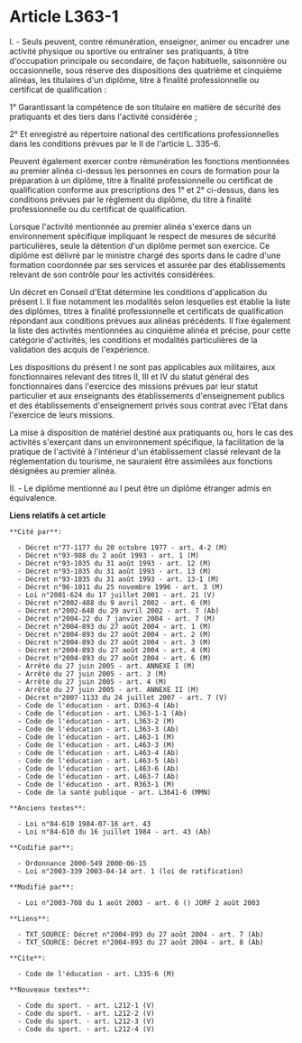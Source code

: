 # Article L363-1

I. - Seuls peuvent, contre rémunération, enseigner, animer ou encadrer une activité physique ou sportive ou entraîner ses
pratiquants, à titre d'occupation principale ou secondaire, de façon habituelle, saisonnière ou occasionnelle, sous réserve
des dispositions des quatrième et cinquième alinéas, les titulaires d'un diplôme, titre à finalité professionnelle ou
certificat de qualification :

1° Garantissant la compétence de son titulaire en matière de sécurité des pratiquants et des tiers dans l'activité
considérée ;

2° Et enregistré au répertoire national des certifications professionnelles dans les conditions prévues par le II de
l'article L. 335-6.

Peuvent également exercer contre rémunération les fonctions mentionnées au premier alinéa ci-dessus les personnes en cours de
formation pour la préparation à un diplôme, titre à finalité professionnelle ou certificat de qualification conforme aux
prescriptions des 1° et 2° ci-dessus, dans les conditions prévues par le règlement du diplôme, du titre à finalité
professionnelle ou du certificat de qualification.

Lorsque l'activité mentionnée au premier alinéa s'exerce dans un environnement spécifique impliquant le respect de mesures de
sécurité particulières, seule la détention d'un diplôme permet son exercice. Ce diplôme est délivré par le ministre chargé
des sports dans le cadre d'une formation coordonnée par ses services et assurée par des établissements relevant de son
contrôle pour les activités considérées.

Un décret en Conseil d'Etat détermine les conditions d'application du présent I. Il fixe notamment les modalités selon
lesquelles est établie la liste des diplômes, titres à finalité professionnelle et certificats de qualification répondant aux
conditions prévues aux alinéas précédents. Il fixe également la liste des activités mentionnées au cinquième alinéa et
précise, pour cette catégorie d'activités, les conditions et modalités particulières de la validation des acquis de
l'expérience.

Les dispositions du présent I ne sont pas applicables aux militaires, aux fonctionnaires relevant des titres II, III et IV du
statut général des fonctionnaires dans l'exercice des missions prévues par leur statut particulier et aux enseignants des
établissements d'enseignement publics et des établissements d'enseignement privés sous contrat avec l'Etat dans l'exercice de
leurs missions.

La mise à disposition de matériel destiné aux pratiquants ou, hors le cas des activités s'exerçant dans un environnement
spécifique, la facilitation de la pratique de l'activité à l'intérieur d'un établissement classé relevant de la
réglementation du tourisme, ne sauraient être assimilées aux fonctions désignées au premier alinéa.

II. - Le diplôme mentionné au I peut être un diplôme étranger admis en équivalence.

**Liens relatifs à cet article**

	**Cité par**:

	  - Décret n°77-1177 du 20 octobre 1977 - art. 4-2 (M)
	  - Décret n°93-988 du 2 août 1993 - art. 1 (M)
	  - Décret n°93-1035 du 31 août 1993 - art. 12 (M)
	  - Décret n°93-1035 du 31 août 1993 - art. 13 (M)
	  - Décret n°93-1035 du 31 août 1993 - art. 13-1 (M)
	  - Décret n°96-1011 du 25 novembre 1996 - art. 3 (M)
	  - Loi n°2001-624 du 17 juillet 2001 - art. 21 (V)
	  - Décret n°2002-488 du 9 avril 2002 - art. 6 (M)
	  - Décret n°2002-648 du 29 avril 2002 - art. 7 (Ab)
	  - Décret n°2004-22 du 7 janvier 2004 - art. 7 (M)
	  - Décret n°2004-893 du 27 août 2004 - art. 1 (M)
	  - Décret n°2004-893 du 27 août 2004 - art. 2 (M)
	  - Décret n°2004-893 du 27 août 2004 - art. 3 (M)
	  - Décret n°2004-893 du 27 août 2004 - art. 4 (M)
	  - Décret n°2004-893 du 27 août 2004 - art. 6 (M)
	  - Arrêté du 27 juin 2005 - art. ANNEXE I (M)
	  - Arrêté du 27 juin 2005 - art. 3 (M)
	  - Arrêté du 27 juin 2005 - art. 4 (M)
	  - Arrêté du 27 juin 2005 - art. ANNEXE II (M)
	  - Décret n°2007-1133 du 24 juillet 2007 - art. 7 (V)
	  - Code de l'éducation - art. D363-4 (Ab)
	  - Code de l'éducation - art. L363-1-1 (Ab)
	  - Code de l'éducation - art. L363-2 (M)
	  - Code de l'éducation - art. L363-3 (Ab)
	  - Code de l'éducation - art. L463-1 (M)
	  - Code de l'éducation - art. L463-3 (M)
	  - Code de l'éducation - art. L463-4 (Ab)
	  - Code de l'éducation - art. L463-5 (Ab)
	  - Code de l'éducation - art. L463-6 (Ab)
	  - Code de l'éducation - art. L463-7 (Ab)
	  - Code de l'éducation - art. R363-1 (M)
	  - Code de la santé publique - art. L3641-6 (MMN)

	**Anciens textes**:

	  - Loi n°84-610 1984-07-16 art. 43
	  - Loi n°84-610 du 16 juillet 1984 - art. 43 (Ab)

	**Codifié par**:

	  - Ordonnance 2000-549 2000-06-15
	  - Loi n°2003-339 2003-04-14 art. 1 (loi de ratification)

	**Modifié par**:

	  - Loi n°2003-708 du 1 août 2003 - art. 6 () JORF 2 août 2003

	**Liens**:

	  - TXT_SOURCE: Décret n°2004-893 du 27 août 2004 - art. 7 (Ab)
	  - TXT_SOURCE: Décret n°2004-893 du 27 août 2004 - art. 8 (Ab)

	**Cite**:

	  - Code de l'éducation - art. L335-6 (M)

	**Nouveaux textes**:

	  - Code du sport. - art. L212-1 (V)
	  - Code du sport. - art. L212-2 (V)
	  - Code du sport. - art. L212-3 (V)
	  - Code du sport. - art. L212-4 (V)
